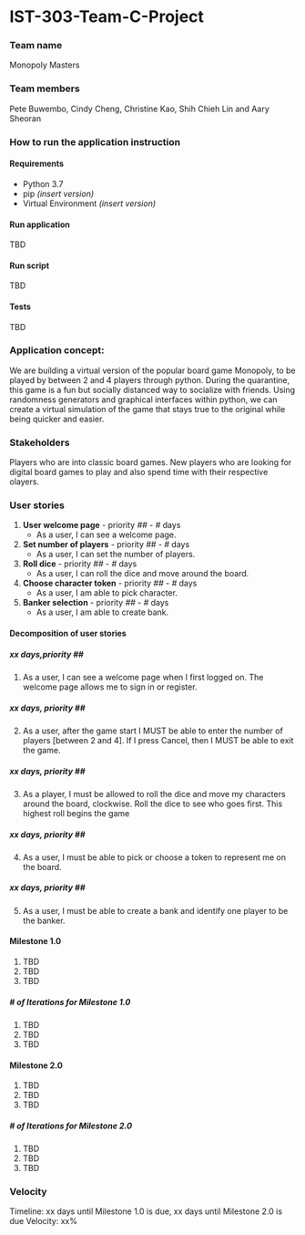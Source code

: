 # **IST-303-Team-C-Project**

### Team name
Monopoly Masters

### Team members
Pete Buwembo, Cindy Cheng, Christine Kao, Shih Chieh Lin and Aary Sheoran

### How to run the application instruction
#### Requirements
* Python 3.7
* pip _(insert version)_
* Virtual Environment _(insert version)_
#### Run application
TBD

#### Run script
TBD

#### Tests
TBD

### Application concept:
We are building a virtual version of the popular board game Monopoly, to be played by between 2 and 4 players through python. During the quarantine, this game is a fun but socially distanced way to socialize with friends. Using randomness generators and graphical interfaces within python, we can create a virtual simulation of the game that stays true to the original while being quicker and easier.

### Stakeholders
Players who are into classic board games. New players who are looking for digital board games to play and also spend time with their respective olayers.  

### User stories 
1. **User welcome page** - priority _##_ - _#_ days
   - As a user, I can see a welcome page.  
2. **Set number of players** - priority _##_ - _#_ days
   - As a user, I can set the number of players.  
3. **Roll dice** - priority _##_ - _#_ days
   - As a user, I can roll the dice and move around the board. 
4. **Choose character token** - priority _##_ - _#_ days
   - As a user, I am able to pick character.  
5. **Banker selection** - priority _##_ - _#_ days
   - As a user, I am able to create bank. 

#### Decomposition of user stories 

##### _xx_ days,priority _##_
1. As a user, I can see a welcome page when I first logged on.  The welcome page allows me to sign in or register. 

##### _xx_ days, priority _##_
2. As a user, after the game start I MUST be able to enter the number of players [between 2 and 4]. 
If I press Cancel, then I MUST be able to exit the game.

##### _xx_ days, priority _##_
3. As a player, I must be allowed to roll the dice and move my characters around the board, clockwise. 
Roll the dice to see who goes first. This highest roll begins the game 

##### _xx_ days, priority _##_
4. As a user, I must be able to pick or choose a token to represent me on the board.

##### _xx_ days, priority _##_
5. As a user, I must be able to create a bank and identify one player to be the banker. 

#### Milestone 1.0
1. TBD
2. TBD
3. TBD

##### # of Iterations for Milestone 1.0
1. TBD
2. TBD
3. TBD

#### Milestone 2.0
1. TBD
2. TBD
3. TBD

##### # of Iterations for Milestone 2.0
1. TBD
2. TBD
3. TBD

### Velocity
Timeline: xx days until Milestone 1.0 is due, xx days until Milestone 2.0 is due
Velocity: xx%
